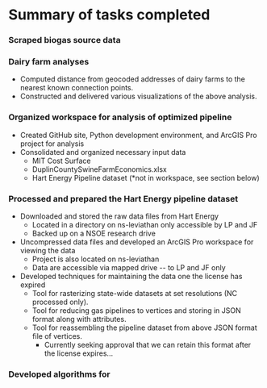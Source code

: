 # Summary of tasks completed

### Scraped biogas source data

### Dairy farm analyses

* Computed distance from geocoded addresses of dairy farms to the nearest known connection points.
* Constructed and delivered various visualizations of the above analysis.

### Organized workspace for analysis of optimized pipeline

* Created GitHub site, Python development environment, and ArcGIS Pro project for analysis
* Consolidated and organized necessary input data
  * MIT Cost Surface
  * DuplinCountySwineFarmEconomics.xlsx
  * Hart Energy Pipeline dataset (*not in workspace, see section below)

### Processed and prepared the Hart Energy pipeline dataset

* Downloaded and stored the raw data files from Hart Energy
  * Located in a directory on ns-leviathan only accessible by LP and JF
  * Backed up on a NSOE research drive
* Uncompressed data files and developed an ArcGIS Pro workspace for viewing the data
  * Project is also located on ns-leviathan
  * Data are accessible via mapped drive -- to LP and JF only
* Developed techniques for maintaining the data one the license has expired
  * Tool for rasterizing state-wide datasets at set resolutions (NC processed only).
  * Tool for reducing gas pipelines to vertices and storing in JSON format along with attributes.
  * Tool for reassembling the pipeline dataset from above JSON format file of vertices.
    * Currently seeking approval that we can retain this format after the license expires...

### Developed algorithms for 